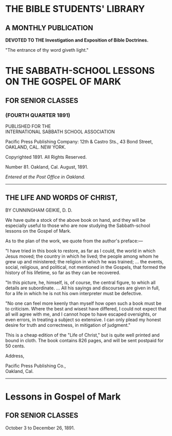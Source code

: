 # THE BIBLE STUDENTS' LIBRARY
## A MONTHLY PUBLICATION

**DEVOTED TO THE Investigation and Exposition of Bible Doctrines.**

"The entrance of thy word giveth light."

# THE SABBATH-SCHOOL LESSONS ON THE GOSPEL OF MARK

## FOR SENIOR CLASSES

### (FOURTH QUARTER 1891)

PUBLISHED FOR THE  
INTERNATIONAL SABBATH SCHOOL ASSOCIATION

Pacific Press Publishing Company:
12th & Castro Sts.,                       43 Bond Street,  
OAKLAND, CAL.                          NEW YORK.

Copyrighted 1891. All Rights Reserved.

Number 81.                    Oakland, Cal.                    August, 1891.

*Entered at the Post Office in Oakland.*

---

## THE LIFE AND WORDS OF CHRIST,

BY CUNNINGHAM GEIKIE, D. D.

We have quite a stock of the above book on hand, and they will be especially useful to those who are now studying the Sabbath-school lessons on the Gospel of Mark.

As to the plan of the work, we quote from the author's preface:—

"I have tried in this book to restore, as far as I could, the world in which Jesus moved; the country in which he lived; the people among whom he grew up and ministered; the religion in which he was trained; ... the events, social, religious, and political, not mentioned in the Gospels, that formed the history of his lifetime, so far as they can be recovered.

"In this picture, he, himself, is, of course, the central figure, to which all details are subordinate. ... All his sayings and discourses are given in full, for a life in which he is not his own interpreter must be defective.

"No one can feel more keenly than myself how open such a book must be to criticism. Where the best and wisest have differed, I could not expect that all will agree with me, and I cannot hope to have escaped oversights, or even errors, in treating a subject so extensive. I can only plead my honest desire for truth and correctness, in mitigation of judgment."

This is a cheap edition of the "Life of Christ," but is quite well printed and bound in cloth. The book contains 826 pages, and will be sent postpaid for 50 cents.

Address,

Pacific Press Publishing Co.,  
Oakland, Cal.

---

# Lessons in Gospel of Mark
## FOR SENIOR CLASSES

October 3 to December 26, 1891.